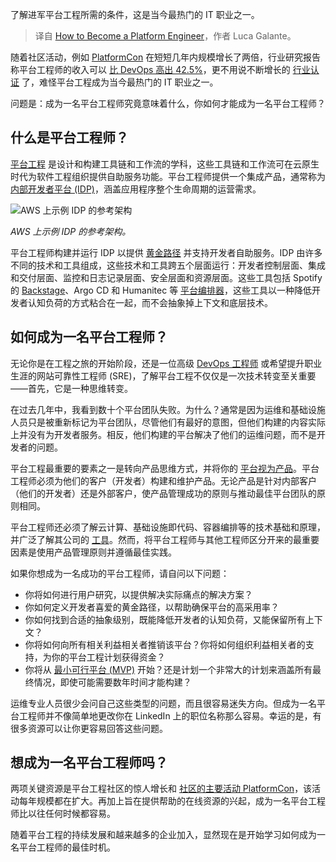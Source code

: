 
<!--
title: 如何成为平台工程师
cover: https://cdn.thenewstack.io/media/2024/03/3a565ed4-become-platform-engineer.jpg
-->

了解进军平台工程所需的条件，这是当今最热门的 IT 职业之一。

> 译自 [How to Become a Platform Engineer](https://thenewstack.io/how-to-become-a-platform-engineer/)，作者 Luca Galante。

随着社区活动，例如 [PlatformCon](https://platformcon.com/) 在短短几年内规模增长了两倍，行业研究报告称平台工程师的收入可以 [比 DevOps 高出 42.5%](https://thenewstack.io/its-official-platform-engineers-earn-more-than-you/)，更不用说不断增长的 [行业认证](https://platformengineering.org/fundamentals) 了，难怪平台工程成为当今最热门的 IT 职业之一。

问题是：成为一名平台工程师究竟意味着什么，你如何才能成为一名平台工程师？

## 什么是平台工程师？

[平台工程](https://platformengineering.org/blog/what-is-platform-engineering) 是设计和构建工具链和工作流的学科，这些工具链和工作流可在云原生时代为软件工程组织提供自助服务功能。平台工程师提供一个集成产品，通常称为 [内部开发者平台 (IDP)](https://humanitec.com/blog/what-is-an-internal-developer-platform)，涵盖应用程序整个生命周期的运营需求。

![AWS 上示例 IDP 的参考架构](https://cdn.thenewstack.io/media/2024/03/affeba05-aws-style-1024x647.png)

*AWS 上示例 IDP 的参考架构。*

平台工程师构建并运行 IDP 以提供 [黄金路径](https://thenewstack.io/how-to-pave-golden-paths-that-actually-go-somewhere/) 并支持开发者自助服务。IDP 由许多不同的技术和工具组成，这些技术和工具跨五个层面运行：开发者控制层面、集成和交付层面、监控和日志记录层面、安全层面和资源层面。这些工具包括 Spotify 的 [Backstage](https://thenewstack.io/spotifys-backstage-roadmap-aims-to-speed-up-adoption/)、Argo CD 和 Humanitec 等 [平台编排器](https://www.thoughtworks.com/en-de/radar/techniques/platform-orchestration)，这些工具以一种降低开发者认知负荷的方式粘合在一起，而不会抽象掉上下文和底层技术。

## 如何成为一名平台工程师？

无论你是在工程之旅的开始阶段，还是一位高级 [DevOps 工程师](https://roadmap.sh/devops) 或希望提升职业生涯的网站可靠性工程师 (SRE)，了解平台工程不仅仅是一次技术转变至关重要——首先，它是一种思维转变。

在过去几年中，我看到数十个平台团队失败。为什么？通常是因为运维和基础设施人员只是被重新标记为平台团队，尽管他们有最好的意图，但他们构建的内容实际上并没有为开发者服务。相反，他们构建的平台解决了他们的运维问题，而不是开发者的问题。

平台工程最重要的要素之一是转向产品思维方式，并将你的 [平台视为产品](https://thenewstack.io/platform-as-a-product-true-devops/)。平台工程师必须为他们的客户（开发者）构建和维护产品。无论产品是针对内部客户（他们的开发者）还是外部客户，使产品管理成功的原则与推动最佳平台团队的原则相同。

平台工程师还必须了解云计算、基础设施即代码、容器编排等的技术基础和原理，并广泛了解其公司的 [工具](https://platformengineering.org/platform-tooling/)。然而，将平台工程师与其他工程师区分开来的最重要因素是使用产品管理原则并遵循最佳实践。

如果你想成为一名成功的平台工程师，请自问以下问题：

- 你将如何进行用户研究，以提供解决实际痛点的解决方案？
- 你如何定义开发者喜爱的黄金路径，以帮助确保平台的高采用率？
- 你如何找到合适的抽象级别，既能降低开发者的认知负荷，又能保留所有上下文？
- 你将如何向所有相关利益相关者推销该平台？你将如何组织利益相关者的支持，为你的平台工程计划获得资金？
- 你将从 [最小可行平台 (MVP)](https://humanitec.com/blog/how-to-build-a-minimum-viable-platform-mvp) 开始？还是计划一个非常大的计划来涵盖所有最终情况，即使可能需要数年时间才能构建？

运维专业人员很少会问自己这些类型的问题，而且很容易迷失方向。但成为一名平台工程师并不像简单地更改你在 LinkedIn 上的职位名称那么容易。幸运的是，有很多资源可以让你更容易回答这些问题。

## 想成为一名平台工程师吗？

两项关键资源是平台工程社区的惊人增长和 [社区的主要活动 PlatformCon](https://thenewstack.io/platformcon-2024-call-for-proposals-registration-now-open/)，该活动每年规模都在扩大。再加上旨在提供帮助的在线资源的兴起，成为一名平台工程师比以往任何时候都容易。

随着平台工程的持续发展和越来越多的企业加入，显然现在是开始学习如何成为一名平台工程师的最佳时机。
